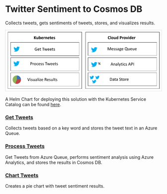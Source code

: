# Twitter Sentiment to Cosmos DB

Collects tweets, gets sentiments of tweets, stores, and visualizes results.

![application architecture](/images/app.png)

A Helm Chart for deploying this solution with the Kubernetes Service Catalog can be found [here](https://github.com/Azure-Samples/helm-charts/tree/master/chart-source/twitter-sentiment).

### [Get Tweets](../../tree/master/twitter-sentiment-apps/get-tweet)

Collects tweets based on a key word and stores the tweet text in an Azure Queue.

### [Process Tweets](../../tree/master/twitter-sentiment-apps/process-tweet)

Get Tweets from Azure Queue, performs sentiment analysis using Azure Analytics, and stores the results in Cosmos DB.

### [Chart Tweets](../../tree/master/twitter-sentiment-apps/chart-tweet)

Creates a pie chart with tweet sentiment results.
